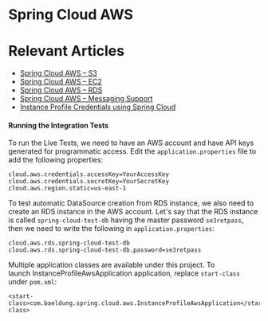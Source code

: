 # Spring Cloud AWS

# Relevant Articles
- [Spring Cloud AWS – S3](https://www.baeldung.com/spring-cloud-aws-s3)
- [Spring Cloud AWS – EC2](https://www.baeldung.com/spring-cloud-aws-ec2)
- [Spring Cloud AWS – RDS](https://www.baeldung.com/spring-cloud-aws-rds)
- [Spring Cloud AWS – Messaging Support](https://www.baeldung.com/spring-cloud-aws-messaging)
- [Instance Profile Credentials using Spring Cloud](http://www.baeldung.com/spring-cloud-instance-profiles)

#### Running the Integration Tests

To run the Live Tests, we need to have an AWS account and have API keys generated for programmatic access. Edit 
the `application.properties` file to add the following properties:

```
cloud.aws.credentials.accessKey=YourAccessKey
cloud.aws.credentials.secretKey=YourSecretKey
cloud.aws.region.static=us-east-1
```

To test automatic DataSource creation from RDS instance, we also need to create an RDS instance in the AWS account.
Let's say that the RDS instance is called `spring-cloud-test-db` having the master password `se3retpass`, then we need 
to write the following in `application.properties`:

```
cloud.aws.rds.spring-cloud-test-db
cloud.aws.rds.spring-cloud-test-db.password=se3retpass
```
Multiple application classes are available under this project. To launch InstanceProfileAwsApplication application, replace `start-class` under `pom.xml`:

```
<start-class>com.baeldung.spring.cloud.aws.InstanceProfileAwsApplication</start-class>
```

